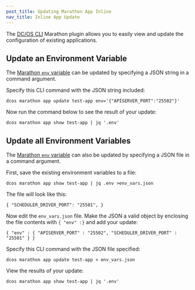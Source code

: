 ```yaml
---
post_title: Updating Marathon App Inline
nav_title: Inline App Update
---
```


The [DC/OS CLI][1] Marathon plugin allows you to easily view and update the configuration of existing applications.

## Update an Environment Variable

The [Marathon `env` variable][2] can be updated by specifying a JSON string in a command argument.

Specify this CLI command with the JSON string included:

    dcos marathon app update test-app env='{"APISERVER_PORT":"25502"}'

Now run the command below to see the result of your update:

    dcos marathon app show test-app | jq '.env'

## Update all Environment Variables

The [Marathon `env` variable][1] can also be updated by specifying a JSON file in a command argument.

First, save the existing environment variables to a file:

    dcos marathon app show test-app | jq .env >env_vars.json

The file will look like this:

    { "SCHEDULER_DRIVER_PORT": "25501", }


Now edit the `env_vars.json` file. Make the JSON a valid object by enclosing the file contents with `{ "env" :}` and add your update:

    { "env" : { "APISERVER_PORT" : "25502", "SCHEDULER_DRIVER_PORT" : "25501" } }

Specify this CLI command with the JSON file specified:

    dcos marathon app update test-app < env_vars.json

View the results of your update:

    dcos marathon app show test-app | jq '.env'

 [1]: /docs/1.7/usage/cli/
 [2]: https://mesosphere.github.io/marathon/docs/task-environment-vars.html
